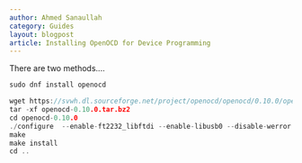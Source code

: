 ```yaml
---
author: Ahmed Sanaullah
category: Guides
layout: blogpost
article: Installing OpenOCD for Device Programming
---
```

There are two methods....


```c
sudo dnf install openocd
```




```c
wget https://svwh.dl.sourceforge.net/project/openocd/openocd/0.10.0/openocd-0.10.0.zip
tar -xf openocd-0.10.0.tar.bz2
cd openocd-0.10.0
./configure  --enable-ft2232_libftdi --enable-libusb0 --disable-werror
make
make install
cd ..
```